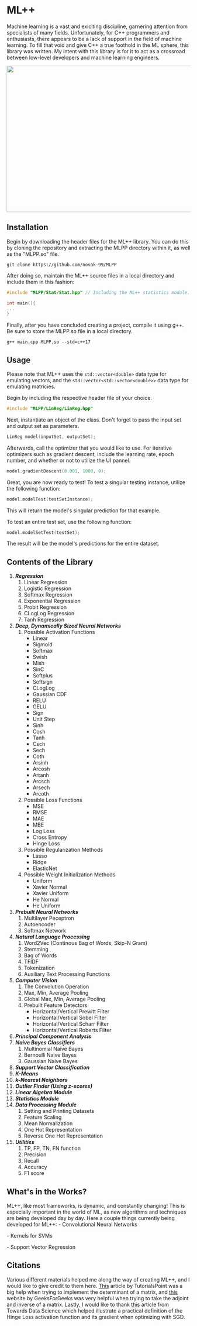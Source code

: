 # ML++

Machine learning is a vast and exiciting discipline, garnering attention from specialists of many fields. Unfortunately, for C++ programmers and enthusiasts, there appears to be a lack of support in the field of machine learning. To fill that void and give C++ a true foothold in the ML sphere, this library was written. My intent with this library is for it to act as a crossroad between low-level developers and machine learning engineers.

<p align="center">
    <img src="https://user-images.githubusercontent.com/78002988/119920911-f3338d00-bf21-11eb-89b3-c84bf7c9f4ac.gif" 
    width = 600 height = 400>
</p>

## Installation
Begin by downloading the header files for the ML++ library. You can do this by cloning the repository and extracting the MLPP directory within it, as well as the "MLPP.so" file.
```
git clone https://github.com/novak-99/MLPP
```
After doing so, maintain the ML++ source files in a local directory and include them in this fashion: 
```cpp
#include "MLPP/Stat/Stat.hpp" // Including the ML++ statistics module. 

int main(){
...
}
```
Finally, after you have concluded creating a project, compile it using g++. Be sure to store the MLPP.so file in a local directory.
```
g++ main.cpp MLPP.so --std=c++17
```

## Usage
Please note that ML++ uses the ```std::vector<double>``` data type for emulating vectors, and the ```std::vector<std::vector<double>>``` data type for emulating matricies.

Begin by including the respective header file of your choice.
```cpp
#include "MLPP/LinReg/LinReg.hpp"
```
Next, instantiate an object of the class. Don't forget to pass the input set and output set as parameters.
```cpp
LinReg model(inputSet, outputSet);
```
Afterwards, call the optimizer that you would like to use. For iterative optimizers such as gradient descent, include the learning rate, epoch number, and whether or not to utilize the UI pannel. 
```cpp
model.gradientDescent(0.001, 1000, 0);
```
Great, you are now ready to test! To test a singular testing instance, utilize the following function:
```cpp
model.modelTest(testSetInstance);
```
This will return the model's singular prediction for that example. 

To test an entire test set, use the following function: 
```cpp
model.modelSetTest(testSet);
```
The result will be the model's predictions for the entire dataset.


## Contents of the Library
1. ***Regression***
    1. Linear Regression 
    2. Logistic Regression
    3. Softmax Regression
    4. Exponential Regression
    5. Probit Regression
    6. CLogLog Regression
    7. Tanh Regression
2. ***Deep, Dynamically Sized Neural Networks***
    1. Possible Activation Functions
        - Linear
        - Sigmoid
        - Softmax
        - Swish
        - Mish
        - SinC
        - Softplus
        - Softsign
        - CLogLog
        - Gaussian CDF
        - RELU
        - GELU
        - Sign
        - Unit Step 
        - Sinh
        - Cosh
        - Tanh
        - Csch
        - Sech
        - Coth
        - Arsinh
        - Arcosh
        - Artanh
        - Arcsch
        - Arsech
        - Arcoth
    2. Possible Loss Functions
        - MSE
        - RMSE 
        - MAE
        - MBE
        - Log Loss
        - Cross Entropy
        - Hinge Loss
    3. Possible Regularization Methods
        - Lasso
        - Ridge
        - ElasticNet
    4. Possible Weight Initialization Methods
        - Uniform 
        - Xavier Normal
        - Xavier Uniform
        - He Normal
        - He Uniform
3. ***Prebuilt Neural Networks***
    1. Multilayer Peceptron
    2. Autoencoder
    3. Softmax Network
4. ***Natural Language Processing***
    1. Word2Vec (Continous Bag of Words, Skip-N Gram)
    2. Stemming
    3. Bag of Words
    4. TFIDF
    5. Tokenization 
    6. Auxiliary Text Processing Functions
5. ***Computer Vision***
    1. The Convolution Operation
    2. Max, Min, Average Pooling
    3. Global Max, Min, Average Pooling
    4. Prebuilt Feature Detectors
        - Horizontal/Vertical Prewitt Filter
        - Horizontal/Vertical Sobel Filter
        - Horizontal/Vertical Scharr Filter
        - Horizontal/Vertical Roberts Filter
6. ***Principal Component Analysis***
7. ***Naive Bayes Classifiers***
    1. Multinomial Naive Bayes
    2. Bernoulli Naive Bayes 
    3. Gaussian Naive Bayes
8. ***Support Vector Classification***
8. ***K-Means***
9. ***k-Nearest Neighbors***
10. ***Outlier Finder (Using z-scores)***
11. ***Linear Algebra Module***
12. ***Statistics Module***
13. ***Data Processing Module***
    1. Setting and Printing Datasets 
    2. Feature Scaling 
    3. Mean Normalization
    4. One Hot Representation 
    5. Reverse One Hot Representation
14. ***Utilities***
    1. TP, FP, TN, FN function
    2. Precision
    3. Recall 
    4. Accuracy
    5. F1 score


## What's in the Works? 
ML++, like most frameworks, is dynamic, and constantly changing! This is especially important in the world of ML, as new algorithms and techniques are being developed day by day. Here a couple things currently being developed for ML++:
    - Convolutional Neural Networks 
    <p>
    - Kernels for SVMs 
    </p>
    <p>
    - Support Vector Regression
    </p>    
    
## Citations
Various different materials helped me along the way of creating ML++, and I would like to give credit to them here. [This](https://www.tutorialspoint.com/cplusplus-program-to-compute-determinant-of-a-matrix) article by TutorialsPoint was a big help when trying to implement the determinant of a matrix, and [this](https://www.geeksforgeeks.org/adjoint-inverse-matrix/) website by GeeksForGeeks was very helpful when trying to take the adjoint and inverse of a matrix. Lastly, I would like to thank [this](https://towardsdatascience.com/svm-implementation-from-scratch-python-2db2fc52e5c2) article from Towards Data Science which helped illustrate a practical definition of the Hinge Loss activation function and its gradient when optimizing with SGD. 
